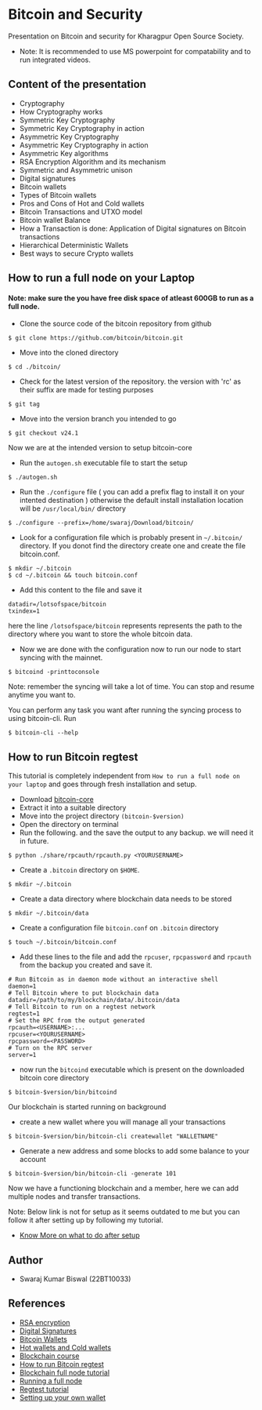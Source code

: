 # Bitcoin and Security
Presentation on Bitcoin and security for Kharagpur Open Source Society.

- Note: It is recommended to use MS powerpoint for compatability and to run integrated videos.

## Content of the presentation
- Cryptography
- How Cryptography works
- Symmetric Key Cryptography
- Symmetric Key Cryptography in action
- Asymmetric Key Cryptography
- Asymmetric Key Cryptography in action
- Asymmetric Key algorithms
- RSA  Encryption Algorithm  and its mechanism
- Symmetric and Asymmetric unison
- Digital signatures
- Bitcoin wallets
- Types of Bitcoin wallets
- Pros and Cons of Hot and Cold wallets
- Bitcoin Transactions and UTXO model
- Bitcoin wallet Balance
- How a Transaction is done: Application of Digital signatures on Bitcoin transactions
- Hierarchical Deterministic Wallets
- Best ways to secure Crypto wallets

## How to run a full node on your Laptop
#### Note: make sure the you have free disk space of atleast 600GB to run as a full node.


- Clone the source code of the bitcoin repository from github
```
$ git clone https://github.com/bitcoin/bitcoin.git
```
- Move into the cloned directory
```
$ cd ./bitcoin/
```
- Check for the latest version of the repository. the version with 'rc' as their suffix are made for testing purposes
```
$ git tag
```
- Move into the version branch you intended to go
```
$ git checkout v24.1
```
Now we are at the intended version to setup bitcoin-core

- Run the `autogen.sh` executable file to start the setup
```
$ ./autogen.sh
```

- Run the `./configure` file ( you can add a prefix flag to install it on your intented destination ) otherwise the default install installation location will be `/usr/local/bin/` directory

```
$ ./configure --prefix=/home/swaraj/Download/bitcoin/
```
- Look for a configuration file which is probably present in `~/.bitcoin/` directory. If you donot find the directory create one and create the file bitcoin.conf.
```
$ mkdir ~/.bitcoin
$ cd ~/.bitcoin && touch bitcoin.conf
```
- Add this content to the file and save it
```
datadir=/lotsofspace/bitcoin
txindex=1
```
here the line `/lotsofspace/bitcoin` represents represents the path to the directory where you want to store the whole bitcoin data.

- Now we are done with the configuration now to run our node to start syncing with the mainnet.

```
$ bitcoind -printtoconsole
```
Note: remember the syncing will take a lot of time. You can stop and resume anytime you want to.

You can perform any task you want after running the syncing process to using bitcoin-cli. Run
```
$ bitcoin-cli --help
```

## How to run Bitcoin regtest
This tutorial is completely independent from `How to run a full node on your laptop` and goes through fresh installation and setup.
- Download [bitcoin-core](https://bitcoincore.org/en/download/)
- Extract it into a suitable directory
- Move into the project directory `(bitcoin-$version)`
- Open the directory on terminal
- Run the following. and the save the output to any backup. we will need it in future.
```
$ python ./share/rpcauth/rpcauth.py <YOURUSERNAME>
```
- Create a `.bitcoin` directory on `$HOME`.
```
$ mkdir ~/.bitcoin
```
- Create a data directory where blockchain data needs to be stored
```
$ mkdir ~/.bitcoin/data
```
- Create a configuration file `bitcoin.conf` on `.bitcoin` directory
```
$ touch ~/.bitcoin/bitcoin.conf
```
- Add these lines to the file and add the `rpcuser`, `rpcpassword` and `rpcauth` from the backup you created and save it.
```
# Run Bitcoin as in daemon mode without an interactive shell
daemon=1
# Tell Bitcoin where to put blockchain data
datadir=/path/to/my/blockchain/data/.bitcoin/data
# Tell Bitcoin to run on a regtest network
regtest=1
# Set the RPC from the output generated
rpcauth=<USERNAME>:...
rpcuser=<YOURUSERNAME>
rpcpassword=<PASSWORD>
# Turn on the RPC server
server=1
```
- now run the `bitcoind` executable which is present on the downloaded bitcoin core directory
```
$ bitcoin-$version/bin/bitcoind
```
Our blockchain is started running on background

- create a new wallet where you will manage all your transactions
```
$ bitcoin-$version/bin/bitcoin-cli createwallet "WALLETNAME"
```

- Generate a new address and some blocks to add some balance to your account
```
$ bitcoin-$version/bin/bitcoin-cli -generate 101
```
Now we have a functioning blockchain and a member, here we can add multiple nodes and transfer transactions.

Note: Below link is not for setup as it seems outdated to me but you can follow it after setting up by following my tutorial.
- [Know More on what to do after setup](https://gist.github.com/System-Glitch/cb4e87bf1ae3fec9925725bb3ebe223a)


## Author
 - Swaraj Kumar Biswal (22BT10033)

## References
- [RSA encryption](https://www.youtube.com/watch?v=j2NBya6ADSY)
- [Digital Signatures](https://www.youtube.com/watch?v=JR4_RBb8A9Q)
- [Bitcoin Wallets](https://101blockchains.com/crypto-wallets/)
- [Hot wallets and Cold wallets](https://www.investopedia.com/hot-wallet-vs-cold-wallet-7098461#:~:text=Hot%20and%20cold%20wallets%20are%20the%20primary%20means%20of%20storing,such%20as%20a%20USB%20stick.)
- [Blockchain course](https://www.youtube.com/watch?v=6aF6p2VUORE&t=18915s)
- [How to run Bitcoin regtest](https://gist.github.com/System-Glitch/cb4e87bf1ae3fec9925725bb3ebe223a)
- [Blockchain full node tutorial](https://www.youtube.com/watch?v=rsicnI86QqE&t=272s)
- [Running a full node](https://github.com/bitcoinbook/bitcoinbook/blob/develop/ch03.asciidoc)
- [Regtest tutorial](https://gist.github.com/System-Glitch/cb4e87bf1ae3fec9925725bb3ebe223a)
- [Setting up your own wallet](https://github.com/BlockchainCommons/Learning-Bitcoin-from-the-Command-Line/blob/master/03_3_Setting_Up_Your_Wallet.md)
